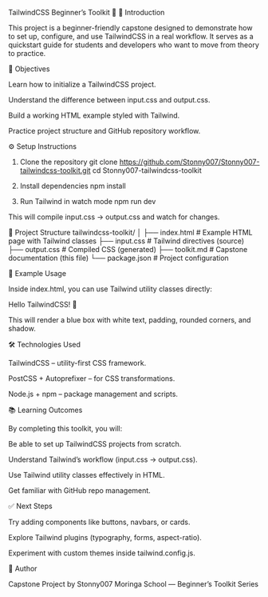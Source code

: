 TailwindCSS Beginner’s Toolkit 🌟
📖 Introduction

This project is a beginner-friendly capstone designed to demonstrate how to set up, configure, and use TailwindCSS in a real workflow.
It serves as a quickstart guide for students and developers who want to move from theory to practice.

🎯 Objectives

Learn how to initialize a TailwindCSS project.

Understand the difference between input.css and output.css.

Build a working HTML example styled with Tailwind.

Practice project structure and GitHub repository workflow.

⚙️ Setup Instructions
1. Clone the repository
git clone https://github.com/Stonny007/Stonny007-tailwindcss-toolkit.git
cd Stonny007-tailwindcss-toolkit

2. Install dependencies
npm install

3. Run Tailwind in watch mode
npm run dev


This will compile input.css → output.css and watch for changes.

📁 Project Structure
tailwindcss-toolkit/
│
├── index.html      # Example HTML page with Tailwind classes
├── input.css       # Tailwind directives (source)
├── output.css      # Compiled CSS (generated)
├── toolkit.md      # Capstone documentation (this file)
└── package.json    # Project configuration

🚀 Example Usage

Inside index.html, you can use Tailwind utility classes directly:

<div class="bg-blue-500 text-white p-4 rounded-lg shadow-md">
  Hello TailwindCSS! 🎉
</div>


This will render a blue box with white text, padding, rounded corners, and shadow.

🛠️ Technologies Used

TailwindCSS – utility-first CSS framework.

PostCSS + Autoprefixer – for CSS transformations.

Node.js + npm – package management and scripts.

📚 Learning Outcomes

By completing this toolkit, you will:

Be able to set up TailwindCSS projects from scratch.

Understand Tailwind’s workflow (input.css → output.css).

Use Tailwind utility classes effectively in HTML.

Get familiar with GitHub repo management.

✅ Next Steps

Try adding components like buttons, navbars, or cards.

Explore Tailwind plugins (typography, forms, aspect-ratio).

Experiment with custom themes inside tailwind.config.js.

📝 Author

Capstone Project by Stonny007
Moringa School — Beginner’s Toolkit Series